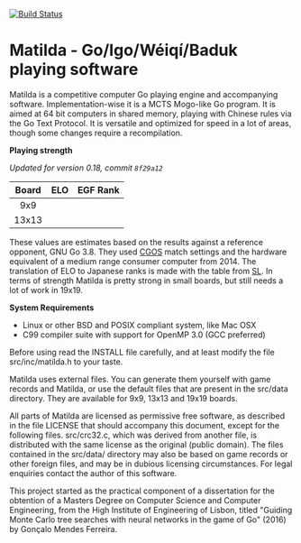 [![Build Status](https://travis-ci.org/gonmf/matilda.svg?branch=master)](https://travis-ci.org/gonmf/matilda)

Matilda - Go/Igo/Wéiqí/Baduk playing software
===

Matilda is a competitive computer Go playing engine and accompanying software.
Implementation-wise it is a MCTS Mogo-like Go program. It is aimed at 64 bit computers in shared memory, playing with Chinese rules via the Go Text Protocol.
It is versatile and optimized for speed in a lot of areas, though some changes require a recompilation.

**Playing strength**

*Updated for version 0.18, commit ```8f29a12```*

Board | ELO | EGF Rank
:---: | :---: | :---:
 9x9  |  | 
13x13 |  | 

These values are estimates based on the results against a reference opponent, GNU Go 3.8. They used [CGOS](http://cgos.boardspace.net/) match settings and the hardware equivalent of a medium range consumer computer from 2014. The translation of ELO to Japanese ranks is made with the table from [SL](http://senseis.xmp.net/?GoR). In terms of strength Matilda is pretty strong in small boards, but still needs a lot of work in 19x19.

**System Requirements**

  - Linux or other BSD and POSIX compliant system, like Mac OSX
  - C99 compiler suite with support for OpenMP 3.0 (GCC preferred)

Before using read the INSTALL file carefully, and at least modify the file src/inc/matilda.h to your taste.

Matilda uses external files. You can generate them yourself with game records and Matilda, or use the default files that are present in the src/data directory. They are available for 9x9, 13x13 and 19x19 boards.

All parts of Matilda are licensed as permissive free software, as described in the file LICENSE that should accompany this document, except for the following files. src/crc32.c, which was derived from another file, is distributed with the same license as the original (public domain). The files contained in the src/data/ directory may also be based on game records or other foreign files, and may be in dubious licensing circumstances. For legal enquiries contact the author of this software.

This project started as the practical component of a dissertation for the obtention of a Masters Degree on Computer Science and Computer Engineering, from the High Institute of Engineering of Lisbon, titled "Guiding Monte Carlo tree searches with neural networks in the game of Go" (2016) by Gonçalo Mendes Ferreira.
